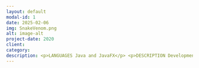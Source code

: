 ```yaml
---
layout: default
modal-id: 1
date: 2025-02-06
img: SnakeVenom.png
alt: image-alt
project-date: 2020
client:
category:
description: <p>LANGUAGES Java and JavaFX</p> <p>DESCRIPTION Development of an adaptation of the classic "Snake" game with a Venom-themed design.</p> CONTEXT Student project ACQUIRED SKILLS User interface creation Creation of 2D elements in a "retro" style 2D animation Collision detection Simple save system implementation Object-oriented architecture setup Procedural terrain generation Implementation of a local co-op mode
---
```

